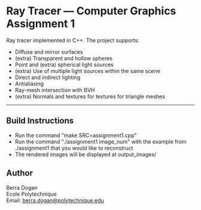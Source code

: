 # Ray Tracer — Computer Graphics Assignment 1

Ray tracer implemented in C++. The project supports:
- Diffuse and mirror surfaces
- (extra) Transparent and hollow spheres
- Point and (extra) spherical light sources
- (extra) Use of multiple light sources within the same scene
- Direct and indirect lighting
- Antialiasing
- Ray-mesh intersection with BVH
- (extra) Normals and textures for textures for triangle meshes

---

## Build Instructions

* Run the command "make SRC=assignment1.cpp"
* Run the command "./assignment1 image\_num" with the example from ./assignment1 that you would like to reconstruct
* The rendered images will be displayed at output_images/

## Author

Berra Dogan  
Ecole Polytechnique  
Email: berra.dogan@polytechnique.edu  
